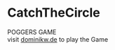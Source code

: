 # CatchTheCircle
POGGERS GAME <br>
visit <a href="https://www.dominikw.de">dominikw.de</a> to play the Game
